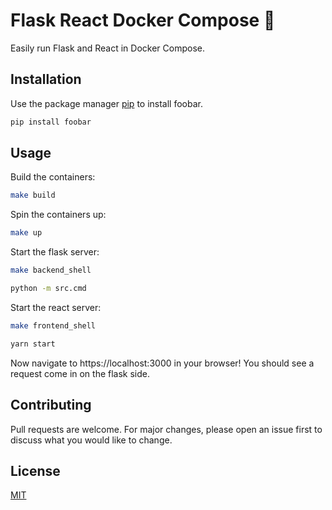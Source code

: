 # Flask React Docker Compose 🐳

Easily run Flask and React in Docker Compose.

## Installation

Use the package manager [pip](https://pip.pypa.io/en/stable/) to install foobar.

```bash
pip install foobar
```

## Usage


Build the containers:
```bash
make build
```

Spin the containers up:
```bash
make up
```

Start the flask server:
```bash
make backend_shell

python -m src.cmd
```

Start the react server:
```bash
make frontend_shell

yarn start
```

Now navigate to https://localhost:3000 in your browser! You should see a request come in on the flask side.

## Contributing
Pull requests are welcome. For major changes, please open an issue first to discuss what you would like to change.

## License
[MIT](https://choosealicense.com/licenses/mit/)